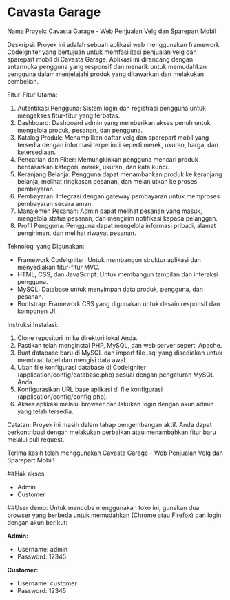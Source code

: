 # Cavasta Garage
Nama Proyek: Cavasta Garage - Web Penjualan Velg dan Sparepart Mobil

Deskripsi:
Proyek ini adalah sebuah aplikasi web menggunakan framework CodeIgniter yang bertujuan untuk memfasilitasi penjualan velg dan sparepart mobil di Cavasta Garage. Aplikasi ini dirancang dengan antarmuka pengguna yang responsif dan menarik untuk memudahkan pengguna dalam menjelajahi produk yang ditawarkan dan melakukan pembelian.

Fitur-Fitur Utama:
1. Autentikasi Pengguna: Sistem login dan registrasi pengguna untuk mengakses fitur-fitur yang terbatas.
2. Dashboard: Dashboard admin yang memberikan akses penuh untuk mengelola produk, pesanan, dan pengguna.
3. Katalog Produk: Menampilkan daftar velg dan sparepart mobil yang tersedia dengan informasi terperinci seperti merek, ukuran, harga, dan ketersediaan.
4. Pencarian dan Filter: Memungkinkan pengguna mencari produk berdasarkan kategori, merek, ukuran, dan kata kunci.
5. Keranjang Belanja: Pengguna dapat menambahkan produk ke keranjang belanja, melihat ringkasan pesanan, dan melanjutkan ke proses pembayaran.
6. Pembayaran: Integrasi dengan gateway pembayaran untuk memproses pembayaran secara aman.
7. Manajemen Pesanan: Admin dapat melihat pesanan yang masuk, mengelola status pesanan, dan mengirim notifikasi kepada pelanggan.
8. Profil Pengguna: Pengguna dapat mengelola informasi pribadi, alamat pengiriman, dan melihat riwayat pesanan.

Teknologi yang Digunakan:
- Framework CodeIgniter: Untuk membangun struktur aplikasi dan menyediakan fitur-fitur MVC.
- HTML, CSS, dan JavaScript: Untuk membangun tampilan dan interaksi pengguna.
- MySQL: Database untuk menyimpan data produk, pengguna, dan pesanan.
- Bootstrap: Framework CSS yang digunakan untuk desain responsif dan komponen UI.

Instruksi Instalasi:
1. Clone repositori ini ke direktori lokal Anda.
2. Pastikan telah menginstal PHP, MySQL, dan web server seperti Apache.
3. Buat database baru di MySQL dan import file .sql yang disediakan untuk membuat tabel dan mengisi data awal.
4. Ubah file konfigurasi database di CodeIgniter (application/config/database.php) sesuai dengan pengaturan MySQL Anda.
5. Konfigurasikan URL base aplikasi di file konfigurasi (application/config/config.php).
6. Akses aplikasi melalui browser dan lakukan login dengan akun admin yang telah tersedia.

Catatan:
Proyek ini masih dalam tahap pengembangan aktif. Anda dapat berkontribusi dengan melakukan perbaikan atau menambahkan fitur baru melalui pull request.

Terima kasih telah menggunakan Cavasta Garage - Web Penjualan Velg dan Sparepart Mobil!

##Hak akses
- Admin
- Customer

##User demo:
Untuk mencoba menggunakan toko ini, gunakan dua browser yang berbeda untuk memudahkan (Chrome atau Firefox) dan login dengan akun berikut:

**Admin:**
- Username: admin
- Password: 12345

**Customer:**
- Username: customer
- Password: 12345
